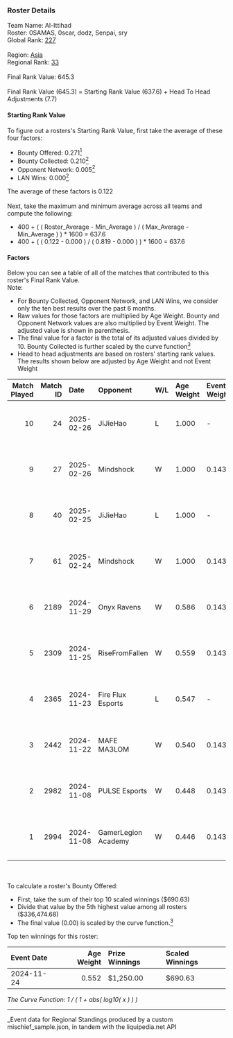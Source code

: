 ### Roster Details<br />
Team Name: Al-Ittihad<br />
Roster: 0SAMAS, 0scar, dodz, Senpai, sry<br />
Global Rank: [227](../../standings_global_2025_03_01.md)<br />
<br />
Region: [Asia]( ../../standings_asia_2025_03_01.md)<br />
Regional Rank: [33]( ../../standings_asia_2025_03_01.md)<br />
<br />
Final Rank Value:  645.3<br />
<br />
Final Rank Value (645.3) = Starting Rank Value (637.6) + Head To Head Adjustments (7.7)<br />

#### Starting Rank Value<br />
To figure out a rosters's Starting Rank Value, first take the average of these four factors:<br />
- Bounty Offered: 0.271[<sup>1</sup>](#table2)
- Bounty Collected: 0.210[<sup>2</sup>](#table1)
- Opponent Network: 0.005[<sup>2</sup>](#table1)
- LAN Wins: 0.000[<sup>2</sup>](#table1)

The average of these factors is 0.122<br />
<br />
Next, take the maximum and minimum average across all teams and compute the following:<br />
- 400 + ( ( Roster_Average - Min_Average ) / ( Max_Average - Min_Average ) ) * 1600 = 637.6
- 400 + ( ( 0.122 - 0.000 ) / ( 0.819 - 0.000 ) ) * 1600 = 637.6


#### Factors<br />
Below you can see a table of all of the matches that contributed to this roster's Final Rank Value.<br />
Note:<br />

- For Bounty Collected, Opponent Network, and LAN Wins, we consider only the ten best results over the past 6 months.
- Raw values for those factors are multiplied by Age Weight. Bounty and Opponent Network values are also multiplied by Event Weight. The adjusted value is shown in parenthesis.
- The final value for a factor is the total of its adjusted values divided by 10. Bounty Collected is further scaled by the curve function[<sup>3</sup>](#curveFunction)
- Head to head adjustments are based on rosters' starting rank values. The results shown below are adjusted by Age Weight and not Event Weight
<span id="table1"></span><br />


| Match Played | Match ID | Date       | Opponent            | W/L | Age Weight | Event Weight | Bounty Collected | Opponent Network | LAN Wins  | H2H Adj. | Roster                             |
| -: | -: | :- | :- | :- | :- | :- | :- | :- | :- | -: | :- |
|           10 |       24 | 2025-02-26 | JiJieHao            | L   | 1.000      | -            | -                | -                | -         |   -14.21 | 0SAMAS, 0scar, dodz, Senpai, sry   |
|            9 |       27 | 2025-02-26 | Mindshock           | W   | 1.000      | 0.143        | 0.000 (0.000)    | 0.088 (0.013)    | 0 (0.000) |     6.50 | 0SAMAS, 0scar, dodz, Senpai, sry   |
|            8 |       40 | 2025-02-25 | JiJieHao            | L   | 1.000      | -            | -                | -                | -         |   -15.22 | 0SAMAS, 0scar, dodz, Senpai, sry   |
|            7 |       61 | 2025-02-24 | Mindshock           | W   | 1.000      | 0.143        | 0.000 (0.000)    | 0.088 (0.013)    | 0 (0.000) |     6.01 | 0SAMAS, 0scar, dodz, Senpai, sry   |
|            6 |     2189 | 2024-11-29 | Onyx Ravens         | W   | 0.586      | 0.143        | 0.018 (0.002)    | 0.161 (0.013)    | 0 (0.000) |    10.12 | 0SAMAS, 0scar, Dodal, EMSTAR, h0kz |
|            5 |     2309 | 2024-11-25 | RiseFromFallen      | W   | 0.559      | 0.143        | 0.000 (0.000)    | 0.030 (0.002)    | 0 (0.000) |     3.61 | 0SAMAS, 0scar, Dodal, EMSTAR, h0kz |
|            4 |     2365 | 2024-11-23 | Fire Flux Esports   | L   | 0.547      | -            | -                | -                | -         |    -4.21 | 0SAMAS, 0scar, Dodal, NAKO, ViTaL  |
|            3 |     2442 | 2024-11-22 | MAFE MA3LOM         | W   | 0.540      | 0.143        | 0.000 (0.000)    | 0.027 (0.002)    | 0 (0.000) |     5.57 | 0SAMAS, 0scar, Dodal, EMSTAR, h0kz |
|            2 |     2982 | 2024-11-08 | PULSE Esports       | W   | 0.448      | 0.143        | 0.003 (0.000)    | 0.025 (0.002)    | 0 (0.000) |     5.13 | 0SAMAS, 0scar, Dodal, NAKO, ViTaL  |
|            1 |     2994 | 2024-11-08 | GamerLegion Academy | W   | 0.446      | 0.143        | 0.000 (0.000)    | 0.077 (0.005)    | 0 (0.000) |     4.45 | 0SAMAS, 0scar, Dodal, NAKO, ViTaL  |

<br />
<span id="table2"></span><br />
To calculate a roster's Bounty Offered:<br />

- First, take the sum of their top 10 scaled winnings ($690.63)
- Divide that value by the 5th highest value among all rosters ($336,474.68)
- The final value (0.00) is scaled by the curve function.[<sup>3</sup>](#curveFunction)

Top ten winnings for this roster:<br />

| Event Date | Age Weight | Prize Winnings | Scaled Winnings |
| :- | -: | :- | :- |
| 2024-11-24 |      0.552 | $1,250.00      | $690.63         |


<span id="curveFunction"></span>_The Curve Function: 1 / ( 1 + abs( log10( x ) ) )_<br />

---
_Event data for Regional Standings produced by a custom mischief_sample.json, in tandem with the liquipedia.net API<br />
